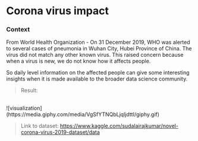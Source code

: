 # Corona virus impact

### Context

From World Health Organization - On 31 December 2019, WHO was alerted to several cases of pneumonia in Wuhan City, Hubei Province of China. The virus did not match any other known virus. This raised concern because when a virus is new, we do not know how it affects people.

So daily level information on the affected people can give some interesting insights when it is made available to the broader data science community.

> Result:
  <br />
  ![visualization](https://media.giphy.com/media/VgSfYTNQbLjqljdttI/giphy.gif)

> Link to dataset:
https://www.kaggle.com/sudalairajkumar/novel-corona-virus-2019-dataset/data
